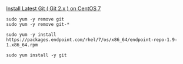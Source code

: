 [Install Latest Git ( Git 2.x ) on CentOS 7](https://computingforgeeks.com/how-to-install-latest-version-of-git-git-2-x-on-centos-7/)







```shell
sudo yum -y remove git
sudo yum -y remove git-*

sudo yum -y install https://packages.endpoint.com/rhel/7/os/x86_64/endpoint-repo-1.9-1.x86_64.rpm

sudo yum install -y git
```

